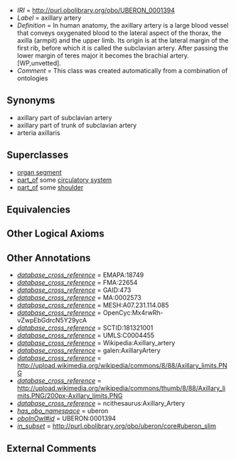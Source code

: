  * *IRI* = http://purl.obolibrary.org/obo/UBERON_0001394
 * *Label* = axillary artery
 * *Definition* = In human anatomy, the axillary artery is a large blood vessel that conveys oxygenated blood to the lateral aspect of the thorax, the axilla (armpit) and the upper limb. Its origin is at the lateral margin of the first rib, before which it is called the subclavian artery. After passing the lower margin of teres major it becomes the brachial artery. [WP,unvetted].
 * *Comment* = This class was created automatically from a combination of ontologies

## Synonyms

 * axillary part of subclavian artery
 * axillary part of trunk of subclavian artery
 * arteria axillaris

## Superclasses

 * [organ segment](../../UBERON/63/UBERON_0000063.md)
 * [part_of](../../BFO/50/BFO_0000050.md) some [circulatory system](../../UBERON/09/UBERON_0001009.md)
 * [part_of](../../BFO/50/BFO_0000050.md) some [shoulder](../../UBERON/67/UBERON_0001467.md)

## Equivalencies


## Other Logical Axioms


## Other Annotations

 * *[database_cross_reference](../../ef/oboInOwl#hasDbXref.md)* = EMAPA:18749
 * *[database_cross_reference](../../ef/oboInOwl#hasDbXref.md)* = FMA:22654
 * *[database_cross_reference](../../ef/oboInOwl#hasDbXref.md)* = GAID:473
 * *[database_cross_reference](../../ef/oboInOwl#hasDbXref.md)* = MA:0002573
 * *[database_cross_reference](../../ef/oboInOwl#hasDbXref.md)* = MESH:A07.231.114.085
 * *[database_cross_reference](../../ef/oboInOwl#hasDbXref.md)* = OpenCyc:Mx4rwRh-vZwpEbGdrcN5Y29ycA
 * *[database_cross_reference](../../ef/oboInOwl#hasDbXref.md)* = SCTID:181321001
 * *[database_cross_reference](../../ef/oboInOwl#hasDbXref.md)* = UMLS:C0004455
 * *[database_cross_reference](../../ef/oboInOwl#hasDbXref.md)* = Wikipedia:Axillary_artery
 * *[database_cross_reference](../../ef/oboInOwl#hasDbXref.md)* = galen:AxillaryArtery
 * *[database_cross_reference](../../ef/oboInOwl#hasDbXref.md)* = http://upload.wikimedia.org/wikipedia/commons/8/88/Axillary_limits.PNG
 * *[database_cross_reference](../../ef/oboInOwl#hasDbXref.md)* = http://upload.wikimedia.org/wikipedia/commons/thumb/8/88/Axillary_limits.PNG/200px-Axillary_limits.PNG
 * *[database_cross_reference](../../ef/oboInOwl#hasDbXref.md)* = ncithesaurus:Axillary_Artery
 * *[has_obo_namespace](../../ce/oboInOwl#hasOBONamespace.md)* = uberon
 * *[oboInOwl#id](../../id/oboInOwl#id.md)* = UBERON:0001394
 * *[in_subset](../../et/oboInOwl#inSubset.md)* = http://purl.obolibrary.org/obo/uberon/core#uberon_slim

## External Comments

